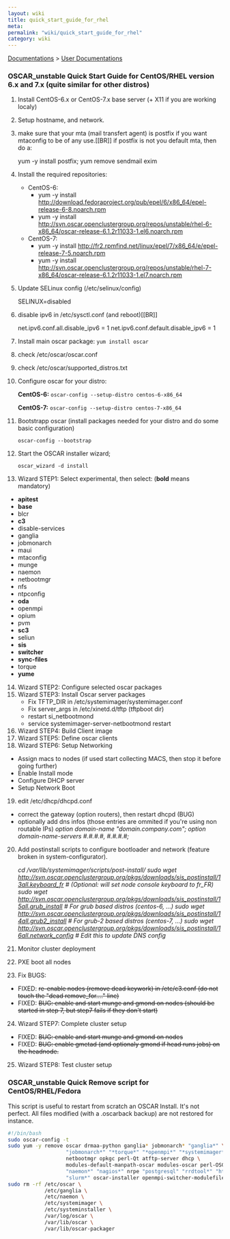 ```yaml
---
layout: wiki
title: quick_start_guide_for_rhel
meta: 
permalink: "wiki/quick_start_guide_for_rhel"
category: wiki
---
```

<!-- Name: quick_start_guide_for_rhel -->
<!-- Version: 15 -->
<!-- Author: olahaye74 -->
[Documentations](Document) > [User Documentations](Support) 
    
### OSCAR_unstable Quick Start Guide for CentOS/RHEL version 6.x and 7.x (quite similar for other distros)

1. Install CentOS-6.x or CentOS-7.x base server (+ X11 if you are working localy)
2. Setup hostname, and network.
3. make sure that your mta (mail transfert agent) is postfix if you want mtaconfig to  be of any use.[[BR]]
   if postfix is not you default mta, then do a:

    yum -y install postfix; yum remove sendmail exim
4. Install the required repositories:
    * CentOS-6:
       - yum -y install http://download.fedoraproject.org/pub/epel/6/x86_64/epel-release-6-8.noarch.rpm
       - yum -y install http://svn.oscar.openclustergroup.org/repos/unstable/rhel-6-x86_64/oscar-release-6.1.2r11033-1.el6.noarch.rpm
    * CentOS-7:
       - yum -y install http://fr2.rpmfind.net/linux/epel/7/x86_64/e/epel-release-7-5.noarch.rpm
       - yum -y install http://svn.oscar.openclustergroup.org/repos/unstable/rhel-7-x86_64/oscar-release-6.1.2r11033-1.el7.noarch.rpm
5. Update SELinux config (/etc/selinux/config)

    SELINUX=disabled
6. disable ipv6 in /etc/sysctl.conf (and reboot)[[BR]]

    net.ipv6.conf.all.disable_ipv6 = 1
    net.ipv6.conf.default.disable_ipv6 = 1
7. Install main oscar package:
    `yum install oscar`
8. check /etc/oscar/oscar.conf
9. check /etc/oscar/supported_distros.txt
10. Configure oscar for your distro:

    **CentOS-6:**
    `oscar-config --setup-distro centos-6-x86_64`
    
    **CentOS-7:**
    `oscar-config --setup-distro centos-7-x86_64`
11. Bootstrapp oscar (install packages needed for your distro and do some basic configuration)

    `oscar-config --bootstrap`
12. Start the OSCAR installer wizard;

    `oscar_wizard -d install`
13. Wizard STEP1: Select experimental, then select: (**bold** means mandatory)
* **apitest**
* **base**
* blcr
* **c3**
* disable-services
* ganglia
* jobmonarch
* maui
* mtaconfig
* munge
* naemon
* netbootmgr
* nfs
* ntpconfig
* **oda**
* openmpi
* opium
* pvm
* **sc3**
* seliun
* **sis**
* **switcher**
* **sync-files**
* torque
* **yume**
14. Wizard STEP2: Configure selected oscar packages
15. Wizard STEP3: Install Oscar server packages
    - Fix TFTP_DIR in /etc/systemimager/systemimager.conf
    - Fix server_args in /etc/xinetd.d/tftp (tftpboot dir)
    - restart si_netbootmond
    - service systemimager-server-netbootmond restart
16. Wizard STEP4: Build Client image
17. Wizard STEP5: Define oscar clients
18. Wizard STEP6: Setup Networking
   - Assign macs to nodes (if used start collecting MACS, then stop it before going further)
   - Enable Install mode
   - Configure DHCP server
   - Setup Network Boot
19. edit /etc/dhcp/dhcpd.conf
   - correct the gateway (option routers), then restart dhcpd (BUG)
   - optionally add dns infos (those entries are ommited if you're using non routable IPs)
      _option domain-name "domain.company.com";_
      _option domain-name-servers #.#.#.#, #.#.#.#;_
20. Add postinstall scripts to configure bootloader and network (feature broken in system-configurator).

    _cd /var/lib/systemimager/scripts/post-install/
    sudo wget http://svn.oscar.openclustergroup.org/pkgs/downloads/sis_postinstall/13all.keyboard_fr    # (Optional: will set node console keyboard to fr_FR)
    sudo wget http://svn.oscar.openclustergroup.org/pkgs/downloads/sis_postinstall/15all.grub_install   # For grub based distros (centos-6, ...)
    sudo wget http://svn.oscar.openclustergroup.org/pkgs/downloads/sis_postinstall/14all.grub2_install  # For grub-2 based distros (centos-7, ...)
    sudo wget http://svn.oscar.openclustergroup.org/pkgs/downloads/sis_postinstall/16all.network_config # Edit this to update DNS config_
21. Monitor cluster deployment
22. PXE boot all nodes
23. Fix BUGS:
   - FIXED: ~~re-enable nodes (remove dead keywork) in /etc/c3.conf (do not touch the "dead remove_for...." line)~~
   - FIXED: ~~BUG: enable and start munge and gmond on nodes (should be started in step 7, but step7 fails if they don't start)~~
24. Wizard STEP7: Complete cluster setup
   - FIXED: ~~BUG: enable and start munge and gmond on nodes~~
   - FIXED: ~~BUG: enable gmetad (and optionaly gmond if head runs jobs) on the headnode.~~
25. Wizard STEP8: Test cluster setup


### OSCAR_unstable Quick Remove script for CentOS/RHEL/Fedora
 
This script is useful to restart from scratch an OSCAR Install. It's not perfect. All files modified (with a .oscarback backup) are not restored for instance.


``` bash
#!/bin/bash
sudo oscar-config -t
sudo yum -y remove oscar drmaa-python ganglia* jobmonarch* "ganglia*" \ 
                   "jobmonarch*" "*torque*" "*openmpi*" "*systemimager*" \ 
                   netbootmgr opkgc perl-Qt atftp-server dhcp \
                   modules-default-manpath-oscar modules-oscar perl-OSCAR \
                   "naemon*" "nagios*" nrpe "postgresql" "rrdtool*" "httpd*" \
                   "slurm*" oscar-installer openmpi-switcher-modulefile
sudo rm -rf /etc/oscar \
            /etc/ganglia \
            /etc/naemon \
            /etc/systemimager \
            /etc/systeminstaller \
            /var/log/oscar \
            /var/lib/oscar \
            /var/lib/oscar-packager
```
